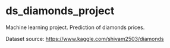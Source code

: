 # ds_diamonds_project

Machine learning project. Prediction of diamonds prices. 

Dataset source: https://www.kaggle.com/shivam2503/diamonds

